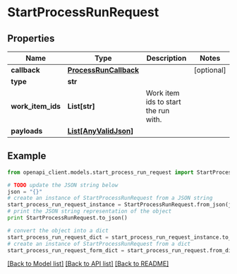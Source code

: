 # StartProcessRunRequest


## Properties
Name | Type | Description | Notes
------------ | ------------- | ------------- | -------------
**callback** | [**ProcessRunCallback**](ProcessRunCallback.md) |  | [optional] 
**type** | **str** |  | 
**work_item_ids** | **List[str]** | Work item ids to start the run with. | 
**payloads** | [**List[AnyValidJson]**](AnyValidJson.md) |  | 

## Example

```python
from openapi_client.models.start_process_run_request import StartProcessRunRequest

# TODO update the JSON string below
json = "{}"
# create an instance of StartProcessRunRequest from a JSON string
start_process_run_request_instance = StartProcessRunRequest.from_json(json)
# print the JSON string representation of the object
print StartProcessRunRequest.to_json()

# convert the object into a dict
start_process_run_request_dict = start_process_run_request_instance.to_dict()
# create an instance of StartProcessRunRequest from a dict
start_process_run_request_form_dict = start_process_run_request.from_dict(start_process_run_request_dict)
```
[[Back to Model list]](../README.md#documentation-for-models) [[Back to API list]](../README.md#documentation-for-api-endpoints) [[Back to README]](../README.md)


